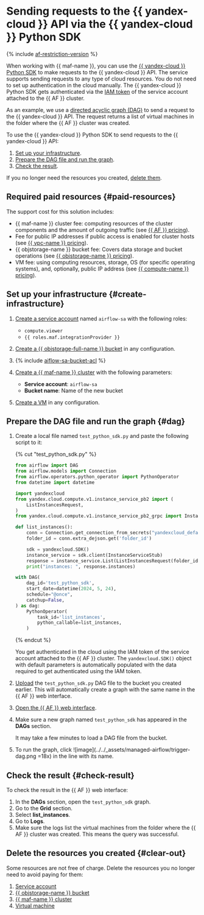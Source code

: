# Sending requests to the {{ yandex-cloud }} API via the {{ yandex-cloud }} Python SDK

{% include [af-restriction-version](../../_includes/mdb/maf/af-restriction-version.md) %}

When working with {{ maf-name }}, you can use the [{{ yandex-cloud }} Python SDK](https://github.com/yandex-cloud/python-sdk) to make requests to the {{ yandex-cloud }} API. The service supports sending requests to any type of cloud resources. You do not need to set up authentication in the cloud manually. The {{ yandex-cloud }} Python SDK gets authenticated via the [IAM token](../../iam/concepts/authorization/iam-token.md) of the service account attached to the {{ AF }} cluster.

As an example, we use a [directed acyclic graph (DAG)](../../managed-airflow/concepts/index.md#about-the-service) to send a request to the {{ yandex-cloud }} API. The request returns a list of virtual machines in the folder where the {{ AF }} cluster was created.

To use the {{ yandex-cloud }} Python SDK to send requests to the {{ yandex-cloud }} API:

1. [Set up your infrastructure](#create-infrastracture).
1. [Prepare the DAG file and run the graph](#dag).
1. [Check the result](#check-result).

If you no longer need the resources you created, [delete them](#clear-out).


## Required paid resources {#paid-resources}

The support cost for this solution includes:

* {{ maf-name }} cluster fee: computing resources of the cluster components and the amount of outgoing traffic (see [{{ AF }} pricing](../../managed-airflow/pricing.md)).
* Fee for public IP addresses if public access is enabled for cluster hosts (see [{{ vpc-name }} pricing](../../vpc/pricing.md)).
* {{ objstorage-name }} bucket fee: Covers data storage and bucket operations (see [{{ objstorage-name }} pricing](../../storage/pricing.md)).
* VM fee: using computing resources, storage, OS (for specific operating systems), and, optionally, public IP address (see [{{ compute-name }} pricing](../../compute/pricing.md)).


## Set up your infrastructure {#create-infrastructure}

1. [Create a service account](../../iam/operations/sa/create.md#create-sa) named `airflow-sa` with the following roles:

   * `compute.viewer`
   * `{{ roles.maf.integrationProvider }}`

1. [Create a {{ objstorage-full-name }} bucket](../../storage/operations/buckets/create.md) in any configuration.

1. {% include [aiflow-sa-bucket-acl](../../_includes/managed-airflow/aiflow-sa-bucket-acl.md) %}

1. [Create a {{ maf-name }} cluster](../../managed-airflow/operations/cluster-create.md#create-cluster) with the following parameters:

   * **Service account**: `airflow-sa`
   * **Bucket name**: Name of the new bucket

1. [Create a VM](../../compute/operations/vm-create/create-linux-vm.md) in any configuration.

## Prepare the DAG file and run the graph {#dag}

1. Create a local file named `test_python_sdk.py` and paste the following script to it:

   {% cut "test_python_sdk.py" %}

   ```python
   from airflow import DAG
   from airflow.models import Connection
   from airflow.operators.python_operator import PythonOperator
   from datetime import datetime

   import yandexcloud
   from yandex.cloud.compute.v1.instance_service_pb2 import (
       ListInstancesRequest,
   )
   from yandex.cloud.compute.v1.instance_service_pb2_grpc import InstanceServiceStub

   def list_instances():
       conn = Connection.get_connection_from_secrets("yandexcloud_default")
       folder_id = conn.extra_dejson.get('folder_id')

       sdk = yandexcloud.SDK()
       instance_service = sdk.client(InstanceServiceStub)
       response = instance_service.List(ListInstancesRequest(folder_id=folder_id))
       print("instances: ", response.instances)

   with DAG(
       dag_id='test_python_sdk',
       start_date=datetime(2024, 5, 24),
       schedule="@once",
       catchup=False,
   ) as dag:
       PythonOperator(
           task_id='list_instances',
           python_callable=list_instances,
       )
   ```

   {% endcut %}

   You get authenticated in the cloud using the IAM token of the service account attached to the {{ AF }} cluster. The `yandexcloud.SDK()` object with default parameters is automatically populated with the data required to get authenticated using the IAM token.

1. [Upload](../../storage/operations/objects/upload.md) the `test_python_sdk.py` DAG file to the bucket you created earlier. This will automatically create a graph with the same name in the {{ AF }} web interface.

1. [Open the {{ AF }} web interface](../../managed-airflow/operations/af-interfaces.md#web-gui).

1. Make sure a new graph named `test_python_sdk` has appeared in the **DAGs** section.

   It may take a few minutes to load a DAG file from the bucket.

1. To run the graph, click ![image](../../_assets/managed-airflow/trigger-dag.png =18x) in the line with its name.

## Check the result {#check-result}

To check the result in the {{ AF }} web interface:

1. In the **DAGs** section, open the `test_python_sdk` graph.
1. Go to the **Grid** section.
1. Select **list_instances**.
1. Go to **Logs**.
1. Make sure the logs list the virtual machines from the folder where the {{ AF }} cluster was created. This means the query was successful.

## Delete the resources you created {#clear-out}

Some resources are not free of charge. Delete the resources you no longer need to avoid paying for them:

1. [Service account](../../iam/operations/sa/delete.md)
1. [{{ objstorage-name }} bucket](../../storage/operations/buckets/delete.md)
1. [{{ maf-name }} cluster](../../managed-airflow/operations/cluster-delete.md#delete)
1. [Virtual machine](../../compute/operations/vm-control/vm-delete.md)
